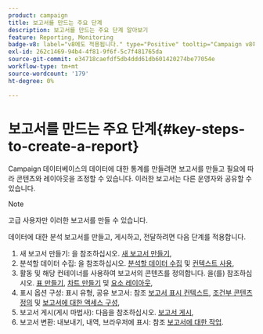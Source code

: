 ```yaml
---
product: campaign
title: 보고서를 만드는 주요 단계
description: 보고서를 만드는 주요 단계 알아보기
feature: Reporting, Monitoring
badge-v8: label="v8에도 적용됩니다." type="Positive" tooltip="Campaign v8에도 적용됩니다."
exl-id: 262c1469-94b4-4f81-9f6f-5c7f481765da
source-git-commit: e34718caefdf5db4ddd61db601420274be77054e
workflow-type: tm+mt
source-wordcount: '179'
ht-degree: 0%

---
```


# 보고서를 만드는 주요 단계{#key-steps-to-create-a-report}



Campaign 데이터베이스의 데이터에 대한 통계를 만들려면 보고서를 만들고 필요에 따라 콘텐츠와 레이아웃을 조정할 수 있습니다. 이러한 보고서는 다른 운영자와 공유할 수 있습니다.

>[!NOTE]
>
>고급 사용자만 이러한 보고서를 만들 수 있습니다.

데이터에 대한 분석 보고서를 만들고, 게시하고, 전달하려면 다음 단계를 적용합니다.

1. 새 보고서 만들기: 을 참조하십시오. [새 보고서 만들기](../../reporting/using/creating-a-new-report.md),
1. 분석할 데이터 수집: 을 참조하십시오. [분석할 데이터 수집](../../reporting/using/collecting-data-to-analyze.md) 및 [컨텍스트 사용](../../reporting/using/using-the-context.md),
1. 활동 및 해당 컨테이너를 사용하여 보고서의 콘텐츠를 정의합니다. 을(를) 참조하십시오. [표 만들기](../../reporting/using/creating-a-table.md), [차트 만들기](../../reporting/using/creating-a-chart.md) 및 [요소 레이아웃](../../reporting/using/element-layout.md),
1. 표시 옵션 구성: 표시 유형, 공유 보고서: 참조 [보고서 표시 컨텍스트](../../reporting/using/configuring-access-to-the-report.md#report-display-context), [조건부 콘텐츠 정의](../../reporting/using/defining-a-conditional-content.md) 및 [보고서에 대한 액세스 구성](../../reporting/using/configuring-access-to-the-report.md),
1. 보고서 게시(게시 마법사): 다음을 참조하십시오. [보고서 게시](../../reporting/using/configuring-access-to-the-report.md#publishing-the-report),
1. 보고서 변환: 내보내기, 내역, 브라우저에 표시: 참조 [보고서에 대한 작업](../../reporting/using/actions-on-reports.md).
